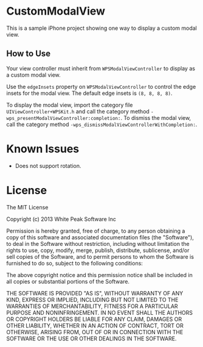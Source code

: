 CustomModalView
===============

This is a sample iPhone project showing one way to display a custom modal view. 

How to Use
----------

Your view controller must inherit from `WPSModalViewController` to display as a custom modal view.

Use the `edgeInsets` property on `WPSModalViewController` to control the edge insets for the modal view. The default edge insets is `(8, 8, 8, 8)`.

To display the modal view, import the category file `UIViewController+WPSKit.h` and call the category method `-wps_presentModalViewController:completion:`. To dismiss the modal view, call the category method `-wps_dismissModalViewControllerWithCompletion:`.

Known Issues
============

- Does not support rotation.

License
=======

The MIT License

Copyright (c) 2013 White Peak Software Inc

Permission is hereby granted, free of charge, to any person obtaining a copy
of this software and associated documentation files (the "Software"), to deal
in the Software without restriction, including without limitation the rights
to use, copy, modify, merge, publish, distribute, sublicense, and/or sell
copies of the Software, and to permit persons to whom the Software is
furnished to do so, subject to the following conditions:

The above copyright notice and this permission notice shall be included in
all copies or substantial portions of the Software.

THE SOFTWARE IS PROVIDED "AS IS", WITHOUT WARRANTY OF ANY KIND, EXPRESS OR
IMPLIED, INCLUDING BUT NOT LIMITED TO THE WARRANTIES OF MERCHANTABILITY,
FITNESS FOR A PARTICULAR PURPOSE AND NONINFRINGEMENT. IN NO EVENT SHALL THE
AUTHORS OR COPYRIGHT HOLDERS BE LIABLE FOR ANY CLAIM, DAMAGES OR OTHER
LIABILITY, WHETHER IN AN ACTION OF CONTRACT, TORT OR OTHERWISE, ARISING FROM,
OUT OF OR IN CONNECTION WITH THE SOFTWARE OR THE USE OR OTHER DEALINGS IN
THE SOFTWARE.